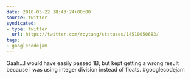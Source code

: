 ```yaml
---
date: 2010-05-22 18:43:24+00:00
source: twitter
syndicated:
- type: twitter
  url: https://twitter.com/roytang/statuses/14510050683/
tags:
- googlecodejam
---
```


Gaah...I would have easily passed 1B, but kept getting a wrong result because I was using integer division instead of floats. #googlecodejam